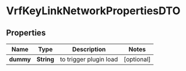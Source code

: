 

# VrfKeyLinkNetworkPropertiesDTO


## Properties

| Name | Type | Description | Notes |
|------------ | ------------- | ------------- | -------------|
|**dummy** | **String** | to trigger plugin load |  [optional] |



